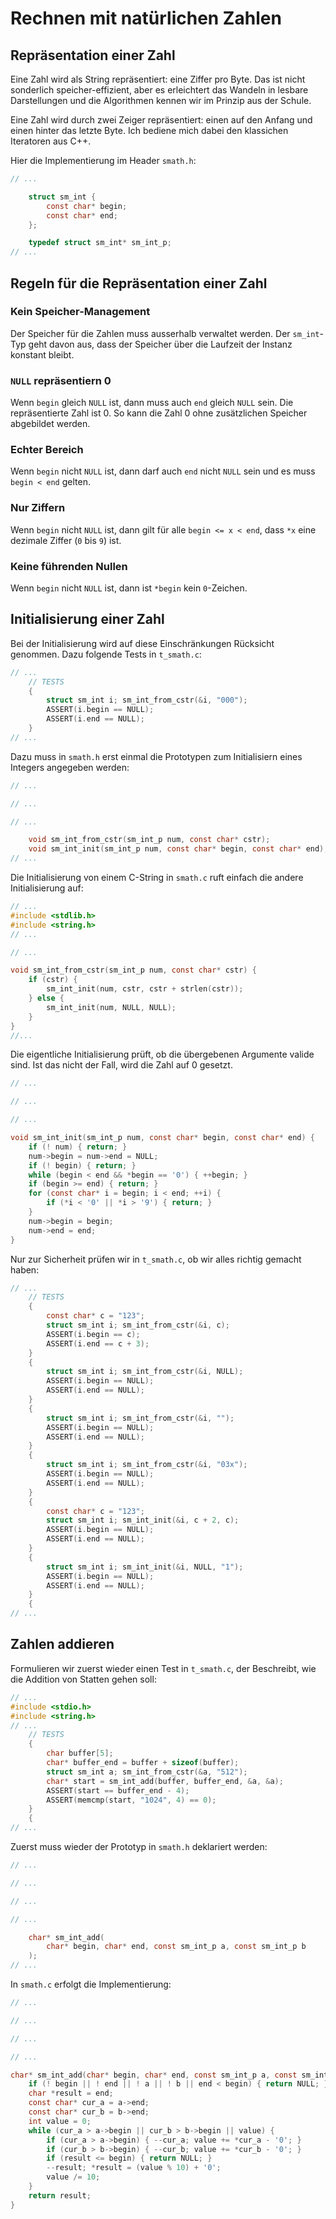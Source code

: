 # Rechnen mit natürlichen Zahlen

## Repräsentation einer Zahl

Eine Zahl wird als String repräsentiert: eine Ziffer pro Byte. Das ist nicht
sonderlich speicher-effizient, aber es erleichtert das Wandeln in lesbare
Darstellungen und die Algorithmen kennen wir im Prinzip aus der Schule.

Eine Zahl wird durch zwei Zeiger repräsentiert: einen auf den Anfang und einen
hinter das letzte Byte. Ich bediene mich dabei den klassichen Iteratoren aus
C++.

Hier die Implementierung im Header `smath.h`:

```c
// ...

	struct sm_int {
		const char* begin;
		const char* end;
	};

	typedef struct sm_int* sm_int_p;
// ...
```

## Regeln für die Repräsentation einer Zahl

### Kein Speicher-Management

Der Speicher für die Zahlen muss ausserhalb verwaltet werden. Der `sm_int`-Typ
geht davon aus, dass der Speicher über die Laufzeit der Instanz konstant
bleibt.


### `NULL` repräsentiern 0

Wenn `begin` gleich `NULL` ist, dann muss auch `end` gleich `NULL` sein. Die
repräsentierte Zahl ist 0. So kann die Zahl 0 ohne zusätzlichen Speicher
abgebildet werden.


### Echter Bereich

Wenn `begin` nicht `NULL` ist, dann darf auch `end` nicht `NULL` sein und es
muss `begin < end` gelten.


### Nur Ziffern

Wenn `begin` nicht `NULL` ist, dann gilt für alle `begin <= x < end`, dass
`*x` eine dezimale Ziffer (`0` bis `9`) ist.


### Keine führenden Nullen

Wenn `begin` nicht `NULL` ist, dann ist `*begin` kein `0`-Zeichen. 


## Initialisierung einer Zahl

Bei der Initialisierung wird auf diese Einschränkungen Rücksicht genommen.
Dazu folgende Tests in `t_smath.c`:

```c
// ...
	// TESTS
	{
		struct sm_int i; sm_int_from_cstr(&i, "000");
		ASSERT(i.begin == NULL);
		ASSERT(i.end == NULL);
	}
// ...
```

Dazu muss in `smath.h` erst einmal die Prototypen zum Initialisiern eines
Integers angegeben werden:

```c
// ...

// ...

// ...

	void sm_int_from_cstr(sm_int_p num, const char* cstr);
	void sm_int_init(sm_int_p num, const char* begin, const char* end);
// ...
```

Die Initialisierung von einem C-String in `smath.c` ruft einfach die andere
Initialisierung auf:

```c
// ...
#include <stdlib.h>
#include <string.h>
// ...

// ...

void sm_int_from_cstr(sm_int_p num, const char* cstr) {
	if (cstr) {
		sm_int_init(num, cstr, cstr + strlen(cstr));
	} else {
		sm_int_init(num, NULL, NULL);
	}
}
//...
```

Die eigentliche Initialisierung prüft, ob die übergebenen Argumente valide
sind. Ist das nicht der Fall, wird die Zahl auf 0 gesetzt.

```c
// ...

// ...

// ...

void sm_int_init(sm_int_p num, const char* begin, const char* end) {
	if (! num) { return; }
	num->begin = num->end = NULL;
	if (! begin) { return; }
	while (begin < end && *begin == '0') { ++begin; }
	if (begin >= end) { return; }
	for (const char* i = begin; i < end; ++i) {
		if (*i < '0' || *i > '9') { return; }
	}
	num->begin = begin;
	num->end = end;
}
```

Nur zur Sicherheit prüfen wir in `t_smath.c`, ob wir alles richtig gemacht
haben:

```c
// ...
	// TESTS
	{
		const char* c = "123";
		struct sm_int i; sm_int_from_cstr(&i, c);
		ASSERT(i.begin == c);
		ASSERT(i.end == c + 3);
	}
	{
		struct sm_int i; sm_int_from_cstr(&i, NULL);
		ASSERT(i.begin == NULL);
		ASSERT(i.end == NULL);
	}
	{
		struct sm_int i; sm_int_from_cstr(&i, "");
		ASSERT(i.begin == NULL);
		ASSERT(i.end == NULL);
	}
	{
		struct sm_int i; sm_int_from_cstr(&i, "03x");
		ASSERT(i.begin == NULL);
		ASSERT(i.end == NULL);
	}
	{
		const char* c = "123";
		struct sm_int i; sm_int_init(&i, c + 2, c);
		ASSERT(i.begin == NULL);
		ASSERT(i.end == NULL);
	}
	{
		struct sm_int i; sm_int_init(&i, NULL, "1");
		ASSERT(i.begin == NULL);
		ASSERT(i.end == NULL);
	}
	{
// ...
```


## Zahlen addieren

Formulieren wir zuerst wieder einen Test in `t_smath.c`, der Beschreibt, wie
die Addition von Statten gehen soll:

```c
// ...
#include <stdio.h>
#include <string.h>
// ...
	// TESTS
	{
		char buffer[5];
		char* buffer_end = buffer + sizeof(buffer);
		struct sm_int a; sm_int_from_cstr(&a, "512");
		char* start = sm_int_add(buffer, buffer_end, &a, &a);
		ASSERT(start == buffer_end - 4);
		ASSERT(memcmp(start, "1024", 4) == 0);
	}
	{
// ...
```

Zuerst muss wieder der Prototyp in `smath.h` deklariert werden:

```c
// ...

// ...

// ...

// ...

	char* sm_int_add(
		char* begin, char* end, const sm_int_p a, const sm_int_p b
	);
// ...
```

In `smath.c` erfolgt die Implementierung:

```c
// ...

// ...

// ...

// ...

char* sm_int_add(char* begin, char* end, const sm_int_p a, const sm_int_p b) {
	if (! begin || ! end || ! a || ! b || end < begin) { return NULL; }
	char *result = end;
	const char* cur_a = a->end;
	const char* cur_b = b->end;
	int value = 0;
	while (cur_a > a->begin || cur_b > b->begin || value) {
		if (cur_a > a->begin) { --cur_a; value += *cur_a - '0'; }
		if (cur_b > b->begin) { --cur_b; value += *cur_b - '0'; }
		if (result <= begin) { return NULL; }
		--result; *result = (value % 10) + '0';
		value /= 10;
	}
	return result;
}
```
